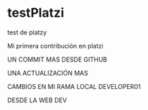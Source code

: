 # testPlatzi
test de platzy

Mi primera contribución en platzi

UN COMMIT MAS DESDE GITHUB

UNA ACTUALIZACIÓN MAS

CAMBIOS EN MI RAMA LOCAL DEVELOPER01

DESDE LA WEB DEV
